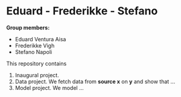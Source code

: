 # Eduard - Frederikke - Stefano

**Group members:**
- Eduard Ventura Aisa
- Frederikke Vigh
- Stefano Napoli


This repository contains  
1. Inaugural project. 
2. Data project. We fetch data from **source x** on **y** and show that ...
3. Model project. We model ...
